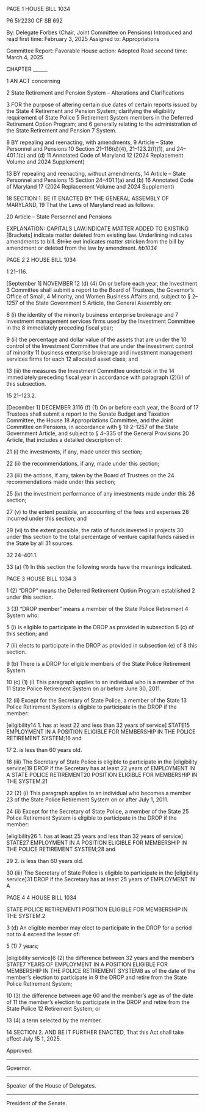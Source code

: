 PAGE 1
HOUSE BILL 1034

P6 5lr2230
CF SB 692

By: Delegate Forbes (Chair, Joint Committee on Pensions)
Introduced and read first time: February 3, 2025
Assigned to: Appropriations

Committee Report: Favorable
House action: Adopted
Read second time: March 4, 2025

CHAPTER ______

1 AN ACT concerning

2 State Retirement and Pension System – Alterations and Clarifications

3 FOR the purpose of altering certain due dates of certain reports issued by the State
4 Retirement and Pension System; clarifying the eligibility requirement of State Police
5 Retirement System members in the Deferred Retirement Option Program; and
6 generally relating to the administration of the State Retirement and Pension
7 System.

8 BY repealing and reenacting, with amendments,
9 Article – State Personnel and Pensions
10 Section 21–116(d)(4), 21–123.2(f)(1), and 24–401.1(c) and (d)
11 Annotated Code of Maryland
12 (2024 Replacement Volume and 2024 Supplement)

13 BY repealing and reenacting, without amendments,
14 Article – State Personnel and Pensions
15 Section 24–401.1(a) and (b)
16 Annotated Code of Maryland
17 (2024 Replacement Volume and 2024 Supplement)

18 SECTION 1. BE IT ENACTED BY THE GENERAL ASSEMBLY OF MARYLAND,
19 That the Laws of Maryland read as follows:

20 Article – State Personnel and Pensions

EXPLANATION: CAPITALS LAW.INDICATE MATTER ADDED TO EXISTING
[Brackets] indicate matter deleted from existing law.
Underlining indicates amendments to bill.
~~Strike~~ ~~out~~ indicates matter stricken from the bill by amendment or deleted from the law by
amendment. *hb1034*

PAGE 2
2 HOUSE BILL 1034

1 21–116.

[September 1] NOVEMBER 12 (d) (4) On or before each year, the Investment
3 Committee shall submit a report to the Board of Trustees, the Governor’s Office of Small,
4 Minority, and Women Business Affairs and, subject to § 2–1257 of the State Government
5 Article, the General Assembly on:

6 (i) the identity of the minority business enterprise brokerage and
7 investment management services firms used by the Investment Committee in the
8 immediately preceding fiscal year;

9 (ii) the percentage and dollar value of the assets that are under the
10 control of the Investment Committee that are under the investment control of minority
11 business enterprise brokerage and investment management services firms for each
12 allocated asset class; and

13 (iii) the measures the Investment Committee undertook in the
14 immediately preceding fiscal year in accordance with paragraph (2)(ii) of this subsection.

15 21–123.2.

[December 1] DECEMBER 3116 (f) (1) On or before each year, the Board of
17 Trustees shall submit a report to the Senate Budget and Taxation Committee, the House
18 Appropriations Committee, and the Joint Committee on Pensions, in accordance with §
19 2–1257 of the State Government Article, and subject to § 4–335 of the General Provisions
20 Article, that includes a detailed description of:

21 (i) the investments, if any, made under this section;

22 (ii) the recommendations, if any, made under this section;

23 (iii) the actions, if any, taken by the Board of Trustees on the
24 recommendations made under this section;

25 (iv) the investment performance of any investments made under this
26 section;

27 (v) to the extent possible, an accounting of the fees and expenses
28 incurred under this section; and

29 (vi) to the extent possible, the ratio of funds invested in projects
30 under this section to the total percentage of venture capital funds raised in the State by all
31 sources.

32 24–401.1.

33 (a) (1) In this section the following words have the meanings indicated.

PAGE 3
HOUSE BILL 1034 3

1 (2) “DROP” means the Deferred Retirement Option Program established
2 under this section.

3 (3) “DROP member” means a member of the State Police Retirement
4 System who:

5 (i) is eligible to participate in the DROP as provided in subsection
6 (c) of this section; and

7 (ii) elects to participate in the DROP as provided in subsection (e) of
8 this section.

9 (b) There is a DROP for eligible members of the State Police Retirement System.

10 (c) (1) (i) This paragraph applies to an individual who is a member of the
11 State Police Retirement System on or before June 30, 2011.

12 (ii) Except for the Secretary of State Police, a member of the State
13 Police Retirement System is eligible to participate in the DROP if the member:

[eligibility14 1. has at least 22 and less than 32 years of
service] STATE15 EMPLOYMENT IN A POSITION ELIGIBLE FOR MEMBERSHIP IN THE
POLICE RETIREMENT SYSTEM;16 and

17 2. is less than 60 years old.

18 (iii) The Secretary of State Police is eligible to participate in the
[eligibility service]19 DROP if the Secretary has at least 22 years of EMPLOYMENT IN A
STATE POLICE RETIREMENT20 POSITION ELIGIBLE FOR MEMBERSHIP IN THE
SYSTEM.21

22 (2) (i) This paragraph applies to an individual who becomes a member
23 of the State Police Retirement System on or after July 1, 2011.

24 (ii) Except for the Secretary of State Police, a member of the State
25 Police Retirement System is eligible to participate in the DROP if the member:

[eligibility26 1. has at least 25 years and less than 32 years of
service] STATE27 EMPLOYMENT IN A POSITION ELIGIBLE FOR MEMBERSHIP IN THE
POLICE RETIREMENT SYSTEM;28 and

29 2. is less than 60 years old.

30 (iii) The Secretary of State Police is eligible to participate in the
[eligibility service]31 DROP if the Secretary has at least 25 years of EMPLOYMENT IN A

PAGE 4
4 HOUSE BILL 1034

STATE POLICE RETIREMENT1 POSITION ELIGIBLE FOR MEMBERSHIP IN THE
SYSTEM.2

3 (d) An eligible member may elect to participate in the DROP for a period not to
4 exceed the lesser of:

5 (1) 7 years;

[eligibility service]6 (2) the difference between 32 years and the member’s
STATE7 YEARS OF EMPLOYMENT IN A POSITION ELIGIBLE FOR MEMBERSHIP IN THE
POLICE RETIREMENT SYSTEM8 as of the date of the member’s election to participate in
9 the DROP and retire from the State Police Retirement System;

10 (3) the difference between age 60 and the member’s age as of the date of
11 the member’s election to participate in the DROP and retire from the State Police
12 Retirement System; or

13 (4) a term selected by the member.

14 SECTION 2. AND BE IT FURTHER ENACTED, That this Act shall take effect July
15 1, 2025.

Approved:

________________________________________________________________________________
Governor.

________________________________________________________________________________
Speaker of the House of Delegates.

________________________________________________________________________________
President of the Senate.